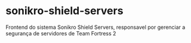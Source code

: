 # sonikro-shield-servers

Frontend do sistema Sonikro Shield Servers, responsavel por gerenciar a segurança de servidores de Team Fortress 2
